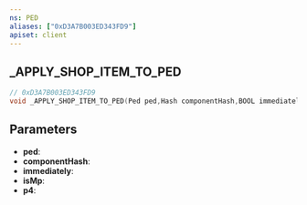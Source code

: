 ```yaml
---
ns: PED
aliases: ["0xD3A7B003ED343FD9"]
apiset: client
---
```

## _APPLY_SHOP_ITEM_TO_PED

```c
// 0xD3A7B003ED343FD9
void _APPLY_SHOP_ITEM_TO_PED(Ped ped,Hash componentHash,BOOL immediately,BOOL isMp,BOOL p4);
```


## Parameters
* **ped**:
* **componentHash**:
* **immediately**:
* **isMp**:
* **p4**: